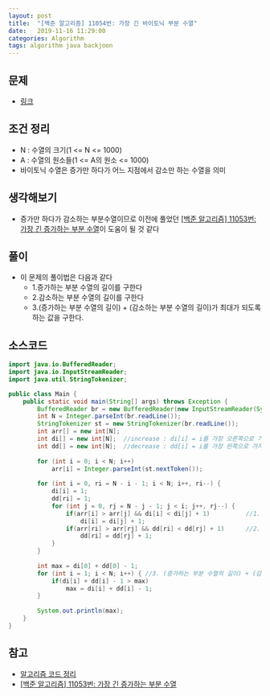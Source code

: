 ```yaml
---
layout: post
title:  "[백준 알고리즘] 11054번: 가장 긴 바이토닉 부분 수열"
date:   2019-11-16 11:29:00
categories: Algorithm
tags: algorithm java backjoon
---
```


## 문제
- [링크](https://www.acmicpc.net/problem/11054)

## 조건 정리
- N : 수열의 크기(1 <= N <= 1000)
- A : 수열의 원소들(1 <= A의 원소 <= 1000)
- 바이토닉 수열은 증가만 하다가 어느 지점에서 감소만 하는 수열을 의미

## 생각해보기
- 증가만 하다가 감소하는 부분수열이므로 이전에 풀었던 [[백준 알고리즘] 11053번: 가장 긴 증가하는 부분 수열](https://byoungjoonim.github.io/2019/11/15/baekjoon-11053/)이 도움이 될 것 같다

## 풀이
- 이 문제의 풀이법은 다음과 같다
  - 1.증가하는 부분 수열의 길이를 구한다
  - 2.감소하는 부분 수열의 길이를 구한다
  - 3.(증가하는 부분 수열의 길이) + (감소하는 부분 수열의 길이)가 최대가 되도록 하는 값을 구한다.

## 소스코드
```java
import java.io.BufferedReader;
import java.io.InputStreamReader;
import java.util.StringTokenizer;

public class Main {
	public static void main(String[] args) throws Exception {
		BufferedReader br = new BufferedReader(new InputStreamReader(System.in));
		int N = Integer.parseInt(br.readLine());
		StringTokenizer st = new StringTokenizer(br.readLine());
		int arr[] = new int[N];
		int di[] = new int[N];	//increase : di[i] = i를 가장 오른쪽으로 가지는 증가하는 부분수열
		int dd[] = new int[N];	//decrease : dd[i] = i를 가장 왼쪽으로 가지는 감소하는 부분수열
		
		for (int i = 0; i < N; i++)
			arr[i] = Integer.parseInt(st.nextToken());
		
		for (int i = 0, ri = N - i - 1; i < N; i++, ri--) {
			di[i] = 1;
			dd[ri] = 1;
			for (int j = 0, rj = N - j - 1; j < i; j++, rj--) {
				if(arr[i] > arr[j] && di[i] < di[j] + 1)          //1. 증가하는 부분 수열의 길이를 구한다
					di[i] = di[j] + 1;
				if(arr[ri] > arr[rj] && dd[ri] < dd[rj] + 1)      //2. 감소하는 부분 수열의 길이를 구한다
					dd[ri] = dd[rj] + 1;
			}
		}
		
		int max = di[0] + dd[0] - 1;
		for (int i = 1; i < N; i++) { //3. (증가하는 부분 수열의 길이) + (감소하는 부분 수열의 길이)가 최대가 되도록 하는 값을 구한다.
			if(di[i] + dd[i] - 1 > max)
				max = di[i] + dd[i] - 1;
		}
		
		System.out.println(max);
	}
}
```

## 참고
- [알고리즘 코드 정리](https://github.com/ByoungJoonIm/Algorithm_Practice)
- [[백준 알고리즘] 11053번: 가장 긴 증가하는 부분 수열](https://byoungjoonim.github.io/2019/11/15/baekjoon-11053/)
